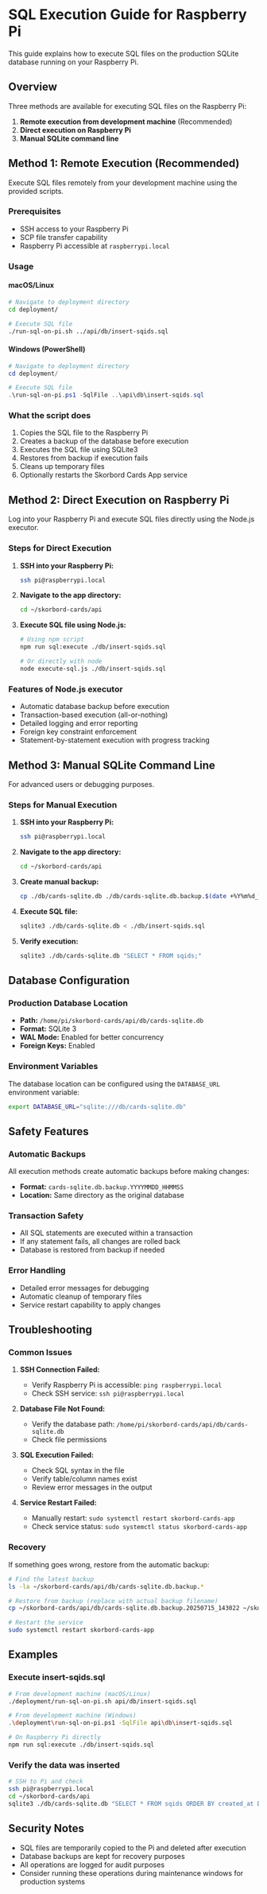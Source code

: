 # SQL Execution Guide for Raspberry Pi

This guide explains how to execute SQL files on the production SQLite database running on your Raspberry Pi.

## Overview

Three methods are available for executing SQL files on the Raspberry Pi:

1. **Remote execution from development machine** (Recommended)
2. **Direct execution on Raspberry Pi**
3. **Manual SQLite command line**

## Method 1: Remote Execution (Recommended)

Execute SQL files remotely from your development machine using the provided scripts.

### Prerequisites

- SSH access to your Raspberry Pi
- SCP file transfer capability
- Raspberry Pi accessible at `raspberrypi.local`

### Usage

#### macOS/Linux

```bash
# Navigate to deployment directory
cd deployment/

# Execute SQL file
./run-sql-on-pi.sh ../api/db/insert-sqids.sql
```

#### Windows (PowerShell)

```powershell
# Navigate to deployment directory
cd deployment/

# Execute SQL file
.\run-sql-on-pi.ps1 -SqlFile ..\api\db\insert-sqids.sql
```

### What the script does

1. Copies the SQL file to the Raspberry Pi
2. Creates a backup of the database before execution
3. Executes the SQL file using SQLite3
4. Restores from backup if execution fails
5. Cleans up temporary files
6. Optionally restarts the Skorbord Cards App service

## Method 2: Direct Execution on Raspberry Pi

Log into your Raspberry Pi and execute SQL files directly using the Node.js executor.

### Steps for Direct Execution

1. **SSH into your Raspberry Pi:**

   ```bash
   ssh pi@raspberrypi.local
   ```

2. **Navigate to the app directory:**

   ```bash
   cd ~/skorbord-cards/api
   ```

3. **Execute SQL file using Node.js:**

   ```bash
   # Using npm script
   npm run sql:execute ./db/insert-sqids.sql
   
   # Or directly with node
   node execute-sql.js ./db/insert-sqids.sql
   ```

### Features of Node.js executor

- Automatic database backup before execution
- Transaction-based execution (all-or-nothing)
- Detailed logging and error reporting
- Foreign key constraint enforcement
- Statement-by-statement execution with progress tracking

## Method 3: Manual SQLite Command Line

For advanced users or debugging purposes.

### Steps for Manual Execution

1. **SSH into your Raspberry Pi:**

   ```bash
   ssh pi@raspberrypi.local
   ```

2. **Navigate to the app directory:**

   ```bash
   cd ~/skorbord-cards/api
   ```

3. **Create manual backup:**

   ```bash
   cp ./db/cards-sqlite.db ./db/cards-sqlite.db.backup.$(date +%Y%m%d_%H%M%S)
   ```

4. **Execute SQL file:**

   ```bash
   sqlite3 ./db/cards-sqlite.db < ./db/insert-sqids.sql
   ```

5. **Verify execution:**

   ```bash
   sqlite3 ./db/cards-sqlite.db "SELECT * FROM sqids;"
   ```

## Database Configuration

### Production Database Location

- **Path:** `/home/pi/skorbord-cards/api/db/cards-sqlite.db`
- **Format:** SQLite 3
- **WAL Mode:** Enabled for better concurrency
- **Foreign Keys:** Enabled

### Environment Variables

The database location can be configured using the `DATABASE_URL` environment variable:

```bash
export DATABASE_URL="sqlite:///db/cards-sqlite.db"
```

## Safety Features

### Automatic Backups

All execution methods create automatic backups before making changes:

- **Format:** `cards-sqlite.db.backup.YYYYMMDD_HHMMSS`
- **Location:** Same directory as the original database

### Transaction Safety

- All SQL statements are executed within a transaction
- If any statement fails, all changes are rolled back
- Database is restored from backup if needed

### Error Handling

- Detailed error messages for debugging
- Automatic cleanup of temporary files
- Service restart capability to apply changes

## Troubleshooting

### Common Issues

1. **SSH Connection Failed:**
   - Verify Raspberry Pi is accessible: `ping raspberrypi.local`
   - Check SSH service: `ssh pi@raspberrypi.local`

2. **Database File Not Found:**
   - Verify the database path: `/home/pi/skorbord-cards/api/db/cards-sqlite.db`
   - Check file permissions

3. **SQL Execution Failed:**
   - Check SQL syntax in the file
   - Verify table/column names exist
   - Review error messages in the output

4. **Service Restart Failed:**
   - Manually restart: `sudo systemctl restart skorbord-cards-app`
   - Check service status: `sudo systemctl status skorbord-cards-app`

### Recovery

If something goes wrong, restore from the automatic backup:

```bash
# Find the latest backup
ls -la ~/skorbord-cards/api/db/cards-sqlite.db.backup.*

# Restore from backup (replace with actual backup filename)
cp ~/skorbord-cards/api/db/cards-sqlite.db.backup.20250715_143022 ~/skorbord-cards/api/db/cards-sqlite.db

# Restart the service
sudo systemctl restart skorbord-cards-app
```

## Examples

### Execute insert-sqids.sql

```bash
# From development machine (macOS/Linux)
./deployment/run-sql-on-pi.sh api/db/insert-sqids.sql

# From development machine (Windows)
.\deployment\run-sql-on-pi.ps1 -SqlFile api\db\insert-sqids.sql

# On Raspberry Pi directly
npm run sql:execute ./db/insert-sqids.sql
```

### Verify the data was inserted

```bash
# SSH to Pi and check
ssh pi@raspberrypi.local
cd ~/skorbord-cards/api
sqlite3 ./db/cards-sqlite.db "SELECT * FROM sqids ORDER BY created_at DESC LIMIT 10;"
```

## Security Notes

- SQL files are temporarily copied to the Pi and deleted after execution
- Database backups are kept for recovery purposes
- All operations are logged for audit purposes
- Consider running these operations during maintenance windows for production systems

